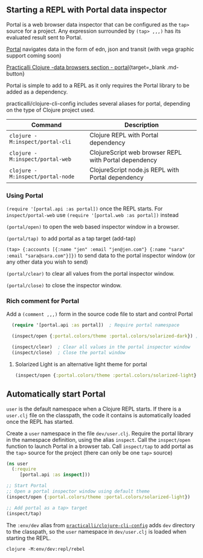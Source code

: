 ## Starting a REPL with Portal data inspector
Portal is a web browser data inspector that can be configured as the `tap>` source for a project.  Any expression surrounded by `(tap> ,,,)` has its evaluated result sent to Portal.

<!-- TODO add image showing off Portal -->

[Portal](https://github.com/djblue/portal) navigates data in the form of edn, json and transit (with vega graphic support coming soon)

[Practicalli Clojure -data browsers section - portal](https://practical.li/clojure/clojure-cli/data-browsers/portal.html){target=_blank .md-button}

Portal is simple to add to a REPL as it only requires the Portal library to be added as a dependency.

practicalli/clojure-cli-config includes several aliases for portal, depending on the type of Clojure project used.

| Command                          | Description                                           |
|----------------------------------|-------------------------------------------------------|
| `clojure -M:inspect/portal-cli`  | Clojure REPL with Portal dependency                   |
| `clojure -M:inspect/portal-web`  | ClojureScript web browser REPL with Portal dependency |
| `clojure -M:inspect/portal-node` | ClojureScript node.js REPL with Portal dependency     |


### Using Portal

`(require '[portal.api :as portal])` once the REPL starts.  For `inspect/portal-web` use `(require '[portal.web :as portal])` instead

`(portal/open)` to open the web based inspector window in a browser.

`(portal/tap) `to add portal as a tap target (add-tap)

`(tap> {:accounts [{:name "jen" :email "jen@jen.com"} {:name "sara" :email "sara@sara.com"}]})` to send data to the portal inspector window (or any other data you wish to send)

`(portal/clear)` to clear all values from the portal inspector window.

`(portal/close)` to close the inspector window.


### Rich comment for Portal

Add a `(comment ,,,)` form in the source code file to start and control Portal

```clojure title="Rich comment"
  (require '[portal.api :as portal])  ; Require portal namespace

  (inspect/open {:portal.colors/theme :portal.colors/solarized-dark}) ; (1) Open with theme

  (inspect/clear)  ; Clear all values in the portal inspector window
  (inspect/close)  ; Close the portal window
```
1.  Solarized Light is an alternative light theme for portal
    ```clojure
    (inspect/open {:portal.colors/theme :portal.colors/solarized-light})
    ```


## Automatically start Portal

`user` is the default namespace when a Clojure REPL starts.  If there is a `user.clj` file on the classpath, the code it contains is automatically loaded once the REPL has started.

Create a `user` namespace in the file `dev/user.clj`. Require the portal library in the namespace definition, using the alias `inspect`. Call the `inspect/open` function to launch Portal in a browser tab. Call `inspect/tap` to add portal as the `tap>` source for the project (there can only be one `tap>` source)

```clojure title="dev/user.clj"
(ns user
  (:require
     [portal.api :as inspect]))

;; Start Portal
;; Open a portal inspector window using default theme
(inspect/open {:portal.colors/theme :portal.colors/solarized-light})

;; Add portal as a tap> target
(inspect/tap)
```

The `:env/dev` alias from [`practicalli/clojure-cli-config`](https://practical.li/clojure/clojure-cli/install/community-tools.html) adds `dev` directory to the classpath, so the `user` namespace in `dev/user.clj` is loaded when starting the REPL.


```shell
clojure -M:env/dev:repl/rebel
```
